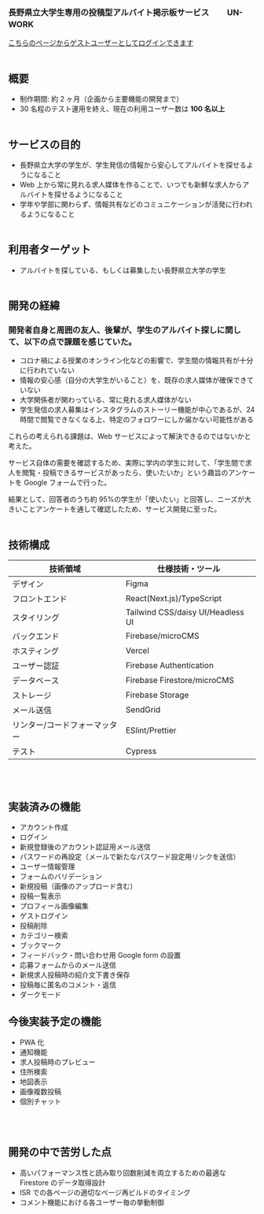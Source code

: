 ### 長野県立大学生専用の投稿型アルバイト掲示板サービス　　 UN-WORK 　

[こちらのページからゲストユーザーとしてログインできます](https://un-work.vercel.app/login)
<br />
<br />

## 概要

-   制作期間: 約 2 ヶ月（企画から主要機能の開発まで）
-   30 名程のテスト運用を終え、現在の利用ユーザー数は **100 名以上**
    <br />
    <br />

## サービスの目的

-   長野県立大学の学生が、学生発信の情報から安心してアルバイトを探せるようになること
-   Web 上から常に見れる求人媒体を作ることで、いつでも新鮮な求人からアルバイトを探せるようになること
-   学年や学部に関わらず、情報共有などのコミュニケーションが活発に行われるようになること
    <br />
    <br />

## 利用者ターゲット

-   アルバイトを探している、もしくは募集したい長野県立大学の学生
    <br />
    <br />

## 開発の経緯

### 開発者自身と周囲の友人、後輩が、学生のアルバイト探しに関して、以下の点で課題を感じていた。

-   コロナ禍による授業のオンライン化などの影響で、学生間の情報共有が十分に行われていない
-   情報の安心感（自分の大学生がいること）を、既存の求人媒体が確保できていない
-   大学関係者が関わっている、常に見れる求人媒体がない
-   学生発信の求人募集はインスタグラムのストーリー機能が中心であるが、24 時間で閲覧できなくなる上、特定のフォロワーにしか届かない可能性がある

これらの考えられる課題は、Web サービスによって解決できるのではないかと考えた。

サービス自体の需要を確認するため、実際に学内の学生に対して、「学生間で求人を閲覧・投稿できるサービスがあったら、使いたいか」という趣旨のアンケートを Google フォームで行った。

結果として、回答者のうち約 95%の学生が「使いたい」と回答し、ニーズが大きいことアンケートを通して確認したため、サービス開発に至った。
<br />
<br />

## 技術構成

| 技術領域                      | 仕様技術・ツール                  |
| ----------------------------- | --------------------------------- |
| デザイン                      | Figma                             |
| フロントエンド                | React(Next.js)/TypeScript         |
| スタイリング                  | Tailwind CSS/daisy UI/Headless UI |
| バックエンド                  | Firebase/microCMS                 |
| ホスティング                  | Vercel                            |
| ユーザー認証                  | Firebase Authentication           |
| データベース                  | Firebase Firestore/microCMS       |
| ストレージ                    | Firebase Storage                  |
| メール送信                    | SendGrid                          |
| リンター/コードフォーマッター | ESlint/Prettier                   |
| テスト                        | Cypress                           |

<br />
<br />

## 実装済みの機能

-   アカウント作成
-   ログイン
-   新規登録後のアカウント認証用メール送信
-   パスワードの再設定（メールで新たなパスワード設定用リンクを送信）
-   ユーザー情報管理
-   フォームのバリデーション
-   新規投稿（画像のアップロード含む）
-   投稿一覧表示
-   プロフィール画像編集
-   ゲストログイン
-   投稿削除
-   カテゴリー検索
-   ブックマーク
-   フィードバック・問い合わせ用 Google form の設置
-   応募フォームからのメール送信
-   新規求人投稿時の紹介文下書き保存
-   投稿毎に匿名のコメント・返信
-   ダークモード

## 今後実装予定の機能

-   PWA 化
-   通知機能
-   求人投稿時のプレビュー
-   住所検索
-   地図表示
-   画像複数投稿
-   個別チャット

<br />
<br />

## 開発の中で苦労した点

-   高いパフォーマンス性と読み取り回数削減を両立するための最適な Firestore のデータ取得設計
-   ISR での各ページの適切なページ再ビルドのタイミング
-   コメント機能における各ユーザー毎の挙動制御

